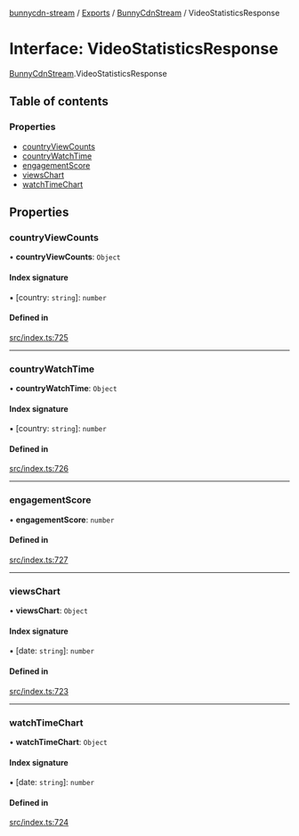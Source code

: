 [bunnycdn-stream](../README.md) / [Exports](../modules.md) / [BunnyCdnStream](../modules/BunnyCdnStream.md) / VideoStatisticsResponse

# Interface: VideoStatisticsResponse

[BunnyCdnStream](../modules/BunnyCdnStream.md).VideoStatisticsResponse

## Table of contents

### Properties

- [countryViewCounts](BunnyCdnStream.VideoStatisticsResponse.md#countryviewcounts)
- [countryWatchTime](BunnyCdnStream.VideoStatisticsResponse.md#countrywatchtime)
- [engagementScore](BunnyCdnStream.VideoStatisticsResponse.md#engagementscore)
- [viewsChart](BunnyCdnStream.VideoStatisticsResponse.md#viewschart)
- [watchTimeChart](BunnyCdnStream.VideoStatisticsResponse.md#watchtimechart)

## Properties

### countryViewCounts

• **countryViewCounts**: `Object`

#### Index signature

▪ [country: `string`]: `number`

#### Defined in

[src/index.ts:725](https://github.com/dan-online/bunnycdn-stream/blob/ba93b87/src/index.ts#L725)

___

### countryWatchTime

• **countryWatchTime**: `Object`

#### Index signature

▪ [country: `string`]: `number`

#### Defined in

[src/index.ts:726](https://github.com/dan-online/bunnycdn-stream/blob/ba93b87/src/index.ts#L726)

___

### engagementScore

• **engagementScore**: `number`

#### Defined in

[src/index.ts:727](https://github.com/dan-online/bunnycdn-stream/blob/ba93b87/src/index.ts#L727)

___

### viewsChart

• **viewsChart**: `Object`

#### Index signature

▪ [date: `string`]: `number`

#### Defined in

[src/index.ts:723](https://github.com/dan-online/bunnycdn-stream/blob/ba93b87/src/index.ts#L723)

___

### watchTimeChart

• **watchTimeChart**: `Object`

#### Index signature

▪ [date: `string`]: `number`

#### Defined in

[src/index.ts:724](https://github.com/dan-online/bunnycdn-stream/blob/ba93b87/src/index.ts#L724)
